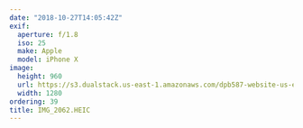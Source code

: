 ```yaml
---
date: "2018-10-27T14:05:42Z"
exif:
  aperture: f/1.8
  iso: 25
  make: Apple
  model: iPhone X
image:
  height: 960
  url: https://s3.dualstack.us-east-1.amazonaws.com/dpb587-website-us-east-1/asset/gallery/2018-europe-trip/5d1f557d-fe57-dfb7-aa47-63656101e78e~1280.jpg
  width: 1280
ordering: 39
title: IMG_2062.HEIC
---
```


